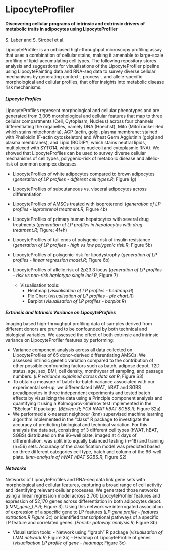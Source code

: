 # LipocyteProfiler
#### Discovering cellular programs of intrinsic and extrinsic drivers of metabolic traits in adipocytes using LipocyteProfiler
S. Laber and S. Strobel et al.

LipocyteProfiler is an unbiased high-throughput microscopy profiling assay that uses a combination of cellular stains, making it amenable to large-scale profiling of lipid-accumulating cell types. The following repository stores analysis and suggestions for visualisations of the LipocyteProfiler pipeline using LipocytePainting data and RNA-seq data to survey diverse cellular mechanisms by generating context-, process-, and allele-specific morphological and cellular profiles, that offer insights into metabolic disease risk mechanisms.

#### _Lipocyte Profiles_
LipocyteProfiles represent morphological and cellular phenotypes and are generated from 3,005 morphological and cellular features that map to three cellular compartments (Cell, Cytoplasm, Nucleus) across four channels differentiating the organelles, namely DNA (Hoechst), Mito (MitoTracker Red which stains mitochondria), AGP (actin, golgi, plasma membrane; stained with Phalloidin (F-actin cytoskeleton) and Wheat Germ Agglutinin (golgi and plasma membranes), and Lipid (BODIPY, which stains neutral lipids, multiplexed with SYTO14, which stains nucleoli and cytoplasmic RNA). We showed that LipocyteProfiles can be used to survey diverse cellular mechanisms of cell types, polygenic-risk of metabolic disease and allelic-risk of common complex diseases

- LipocyteProfiles of white adipocytes compared to brown adipocytes (_generation of LP profiles - different cell types.R_; Figure 1g)
- LipocyteProfiles of subcutaneous vs. visceral adipocytes across differentiation
- LipocyteProfiles of AMSCs treated with isoproterenol (_generation of LP profiles - isproterenol treatment.R_; Figure 4b)
- LipocyteProfiles of primary human hepatocytes with several drug treatments (_generation of LP profiles in hepatocytes with drug treatment.R_; Figure; 4f+h) 
- LipocyteProfiles of tail ends of polygenic-risk of insulin resistance (_generation of LP profiles - high vs low polygenic risk.R_; Figure 5b)  
- LipocyteProfiles of polygenic-risk for lipodystrophy (_generation of LP profiles - linear regression model.R_; Figure 6b)
- LipocyteProfiles of allelic risk of 2p23.3 locus (_generation of LP profiles - risk vs non-risk haplotype single loci.R_,  Figure 7)
 
    - Visualisation tools: 
        - Heatmap (_visualisation of LP profiles -  heatmap.R_)
        - Pie Chart (_visualisation of LP profiles - pie chart.R_)
        - Barplot (_visualisation of LP profiles -  barplot.R_)

#### _Extrinsic and Intrinsic Variance on LipocyteProfiles_
Imaging based high-throughput profiling data of samples derived from different donors are pruned to be confounded by both technical and biological variables. We assessed the effect of both extrinsic and intrinsic variance on LipocyteProfiler features by performing:
- Variance component analysis across all data collected on LipocyteProfiles of 65 donor-derived differentiating AMSCs. We assessed intrinsic genetic variation compared to the contribution of other possible confounding factors such as batch, adipose depot, T2D status, age, sex, BMI, cell density, month/year of sampling, and passage numbers. (_LP variance explained across data set.R_; Figure S3)
- To obtain a measure of batch-to-batch variance associated with our experimental set-up, we differentiated hWAT, hBAT and SGBS preadipocytes in three independent experiments and tested batch effects by visualizing the data using a Principle component analysis and quantifying it using a Kolmogorov-Smirnov test implemented in the “BEclear” R package. (_BEclear.R_; _PCA hWAT hBAT SGBS.R_; Figure S2a)
- We performed a k-nearest neighbour (knn) supervised machine learning algorithm implemented in the “class” R package to investigate the accuracy of predicting biological and technical variation. For this analysis the data set, consisting of 3 different cell types (hWAT, hBAT, SGBS) distributed on the 96-well plate, imaged at 4 days of differentiation, was split into equally balanced testing (n=18) and training (n=56) sets. Accuracy of the classification model was predicted based on three different categories cell type, batch and column of the 96-well plate. (_knn-analysis of hWAT hBAT SGBS.R_; Figure S2)

#### _Networks_
Networks of LipocyteProfiles and RNA-seq data link gene sets with morphological and cellular features, capturing a broad range of cell activity and identifying relevant cellular processes. We generated those networks using a linear regression model across 2,760 LipocyteProfiler features and expression of 52,170 genes across differentiation in both adipocytes depot. (_LMM_gene_LP.R_; Figure 3). Using this network we interrogated association of expression of a specific gene to LP features (_LP gene profile - features extraction.R Figure 3c_) or identified transcriptional pathways of a specific LP feature and correlated genes. (_Enrichr pathway analysis.R_;  Figure 3b)   
- Visualisation tools: 
        - Network using “igraph” R package (_visualisation of LMM network.R_; Figure 3b) 
        - Heatmap of LipocyteProfile of genes (_visualisation LP profile of gene - heatmap_; Figure 3c)




